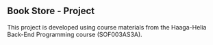 ## Book Store - Project

This project is developed using course materials from the Haaga-Helia Back-End Programming course (SOF003AS3A).
